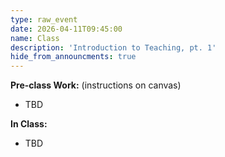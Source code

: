 ```yaml
---
type: raw_event
date: 2026-04-11T09:45:00
name: Class
description: 'Introduction to Teaching, pt. 1'
hide_from_announcments: true
---
```


 **Pre-class Work:** (instructions on canvas)
 * TBD

 **In Class:**
 * TBD

<!-- **Pre-class Work:** (instructions on canvas)
* Read:
  * [Validation in Dialectical Behavior Therapy (DBT)](https://frtc.ltd/blog/dbt-validation){:target="_blank"}{:rel="noopener noreferrer"}
  * [The Jobs I Didn’t See: My Misconceptions of the Academic Job Market by Evan Peck](https://medium.com/bucknell-hci/the-jobs-i-didnt-see-my-misconceptions-of-the-academic-job-market-9cb98b057422){:target="_blank"}{:rel="noopener noreferrer"}
  * [Most Ph.D.s aren’t professors. Everything one can do other than be… by Amy J. Ko](https://medium.com/bits-and-behavior/most-ph-d-s-arent-professors-13a741ef6868){:target="_blank"}{:rel="noopener noreferrer"}
* Answer the reflection questions

**In Class:** \[[slides](https://docs.google.com/presentation/d/1MduwEVqMNu4_B6cbwZxf1UdUItx6W1fz1F59XOclxII/edit?usp=share_link){:target="_blank"}{:rel="noopener noreferrer"}\]
* Part 1: Discussion of how to support your peers
* Part 2: Life after the Ph.D. -->
